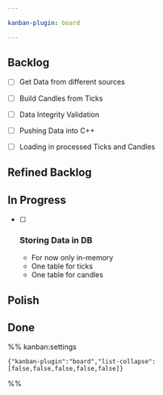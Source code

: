 ```yaml
---

kanban-plugin: board

---
```


## Backlog

- [ ] Get Data from different sources
- [ ] Build Candles from Ticks
- [ ] Data Integrity Validation
- [ ] Pushing Data into C++
- [ ] Loading in processed Ticks and Candles


## Refined Backlog



## In Progress

- [ ] ### Storing Data in DB
	* For now only in-memory
	* One table for ticks
	* One table for candles


## Polish



## Done





%% kanban:settings
```
{"kanban-plugin":"board","list-collapse":[false,false,false,false,false]}
```
%%